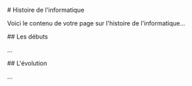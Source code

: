 \# Histoire de l'informatique



Voici le contenu de votre page sur l'histoire de l'informatique...



\## Les débuts

...



\## L'évolution

...

